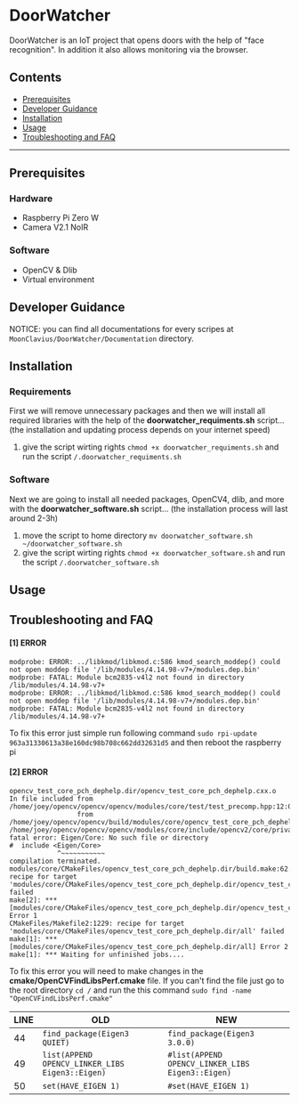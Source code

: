 # DoorWatcher
DoorWatcher is an IoT project that opens doors with the help of "face recognition". In addition it also allows monitoring via the browser. 


## Contents
* [Prerequisites](#Prerequisites)
* [Developer Guidance](#Developer-Guidance)
* [Installation](#Installation)
* [Usage](#Usage)
* [Troubleshooting and FAQ](#Troubleshooting-and-FAQ)

***

## Prerequisites
### Hardware
- Raspberry Pi Zero W
- Camera V2.1 NoIR
### Software
- OpenCV & Dlib
- Virtual environment

## Developer Guidance

NOTICE: you can find all documentations for every scripes at `MoonClavius/DoorWatcher/Documentation` directory.   

## Installation
### Requirements
First we will remove unnecessary packages and then we will install all required libraries with the help of the **doorwatcher_requiments.sh** script... (the installation and updating process depends on your internet speed)
  1. give the script wirting rights `chmod +x doorwatcher_requiments.sh` and run the script `/.doorwatcher_requiments.sh`
### Software
Next we are going to install all needed packages, OpenCV4, dlib, and more with the **doorwatcher_software.sh** script... (the installation process will last around 2-3h)
  1. move the script to home directory `mv doorwatcher_software.sh ~/doorwatcher_software.sh`
  2. give the script wirting rights `chmod +x doorwatcher_software.sh` and run the script `/.doorwatcher_software.sh`

## Usage


## Troubleshooting and FAQ
#### [1] ERROR
  ```
  modprobe: ERROR: ../libkmod/libkmod.c:586 kmod_search_moddep() could not open moddep file '/lib/modules/4.14.98-v7+/modules.dep.bin'
  modprobe: FATAL: Module bcm2835-v4l2 not found in directory /lib/modules/4.14.98-v7+
  modprobe: ERROR: ../libkmod/libkmod.c:586 kmod_search_moddep() could not open moddep file '/lib/modules/4.14.98-v7+/modules.dep.bin'
  modprobe: FATAL: Module bcm2835-v4l2 not found in directory /lib/modules/4.14.98-v7+
  ```
  To fix this error just simple run following command `sudo rpi-update 963a31330613a38e160dc98b708c662dd32631d5` and then reboot the     raspberry pi

#### [2] ERROR
  ```
  opencv_test_core_pch_dephelp.dir/opencv_test_core_pch_dephelp.cxx.o
  In file included from /home/joey/opencv/opencv/opencv/modules/core/test/test_precomp.hpp:12:0,
                   from /home/joey/opencv/opencv/build/modules/core/opencv_test_core_pch_dephelp.cxx:1:
  /home/joey/opencv/opencv/opencv/modules/core/include/opencv2/core/private.hpp:66:12: fatal error: Eigen/Core: No such file or directory
  #  include <Eigen/Core>
              ^~~~~~~~~~~~
  compilation terminated.
  modules/core/CMakeFiles/opencv_test_core_pch_dephelp.dir/build.make:62: recipe for target       'modules/core/CMakeFiles/opencv_test_core_pch_dephelp.dir/opencv_test_core_pch_dephelp.cxx.o' failed
  make[2]: *** [modules/core/CMakeFiles/opencv_test_core_pch_dephelp.dir/opencv_test_core_pch_dephelp.cxx.o] Error 1
  CMakeFiles/Makefile2:1229: recipe for target 'modules/core/CMakeFiles/opencv_test_core_pch_dephelp.dir/all' failed
  make[1]: *** [modules/core/CMakeFiles/opencv_test_core_pch_dephelp.dir/all] Error 2
  make[1]: *** Waiting for unfinished jobs....
  ```
  To fix this error you will need to make changes in the **cmake/OpenCVFindLibsPerf.cmake** file. If you can't find the file just go to the root directory `cd /` and run the this command `sudo find -name "OpenCVFindLibsPerf.cmake"`
  
  LINE | OLD | NEW 
  --- | --- | ---
  44 | `find_package(Eigen3 QUIET)` | `find_package(Eigen3 3.0.0)`
  49 |`list(APPEND OPENCV_LINKER_LIBS Eigen3::Eigen)`|`#list(APPEND OPENCV_LINKER_LIBS Eigen3::Eigen)`           
  50 |`set(HAVE_EIGEN 1)`| `#set(HAVE_EIGEN 1)`
  
